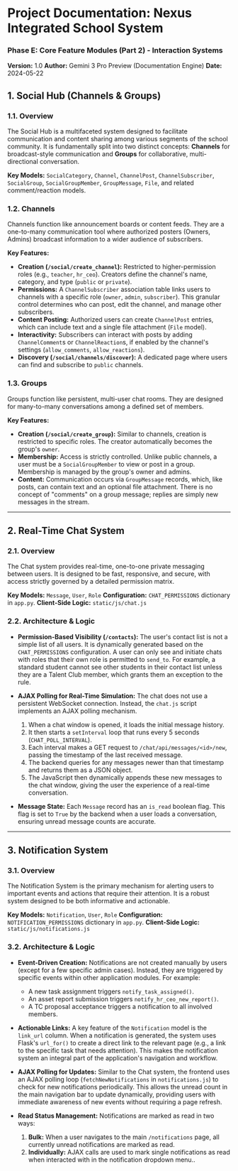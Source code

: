 # Project Documentation: Nexus Integrated School System
### **Phase E: Core Feature Modules (Part 2) - Interaction Systems**
**Version:** 1.0
**Author:** Gemini 3 Pro Preview (Documentation Engine)
**Date:** 2024-05-22

## 1. Social Hub (Channels & Groups)

### 1.1. Overview

The Social Hub is a multifaceted system designed to facilitate communication and content sharing among various segments of the school community. It is fundamentally split into two distinct concepts: **Channels** for broadcast-style communication and **Groups** for collaborative, multi-directional conversation.

**Key Models:** `SocialCategory`, `Channel`, `ChannelPost`, `ChannelSubscriber`, `SocialGroup`, `SocialGroupMember`, `GroupMessage`, `File`, and related comment/reaction models.

### 1.2. Channels

Channels function like announcement boards or content feeds. They are a one-to-many communication tool where authorized posters (Owners, Admins) broadcast information to a wider audience of subscribers.

**Key Features:**
*   **Creation (`/social/create_channel`):** Restricted to higher-permission roles (e.g., `teacher`, `hr_ceo`). Creators define the channel's name, category, and type (`public` or `private`).
*   **Permissions:** A `ChannelSubscriber` association table links users to channels with a specific role (`owner`, `admin`, `subscriber`). This granular control determines who can post, edit the channel, and manage other subscribers.
*   **Content Posting:** Authorized users can create `ChannelPost` entries, which can include text and a single file attachment (`File` model).
*   **Interactivity:** Subscribers can interact with posts by adding `ChannelComment`s or `ChannelReaction`s, if enabled by the channel's settings (`allow_comments`, `allow_reactions`).
*   **Discovery (`/social/channels/discover`):** A dedicated page where users can find and subscribe to `public` channels.

### 1.3. Groups

Groups function like persistent, multi-user chat rooms. They are designed for many-to-many conversations among a defined set of members.

**Key Features:**
*   **Creation (`/social/create_group`):** Similar to channels, creation is restricted to specific roles. The creator automatically becomes the group's `owner`.
*   **Membership:** Access is strictly controlled. Unlike public channels, a user must be a `SocialGroupMember` to view or post in a group. Membership is managed by the group's owner and admins.
*   **Content:** Communication occurs via `GroupMessage` records, which, like posts, can contain text and an optional file attachment. There is no concept of "comments" on a group message; replies are simply new messages in the stream.

---

## 2. Real-Time Chat System

### 2.1. Overview

The Chat system provides real-time, one-to-one private messaging between users. It is designed to be fast, responsive, and secure, with access strictly governed by a detailed permission matrix.

**Key Models:** `Message`, `User`, `Role`
**Configuration:** `CHAT_PERMISSIONS` dictionary in `app.py`.
**Client-Side Logic:** `static/js/chat.js`

### 2.2. Architecture & Logic

*   **Permission-Based Visibility (`/contacts`):** The user's contact list is not a simple list of all users. It is dynamically generated based on the `CHAT_PERMISSIONS` configuration. A user can only see and initiate chats with roles that their own role is permitted to `send_to`. For example, a standard student cannot see other students in their contact list unless they are a Talent Club member, which grants them an exception to the rule.

*   **AJAX Polling for Real-Time Simulation:** The chat does not use a persistent WebSocket connection. Instead, the `chat.js` script implements an AJAX polling mechanism.
    1.  When a chat window is opened, it loads the initial message history.
    2.  It then starts a `setInterval` loop that runs every 5 seconds (`CHAT_POLL_INTERVAL`).
    3.  Each interval makes a GET request to `/chat/api/messages/<id>/new`, passing the timestamp of the last received message.
    4.  The backend queries for any messages newer than that timestamp and returns them as a JSON object.
    5.  The JavaScript then dynamically appends these new messages to the chat window, giving the user the experience of a real-time conversation.

*   **Message State:** Each `Message` record has an `is_read` boolean flag. This flag is set to `True` by the backend when a user loads a conversation, ensuring unread message counts are accurate.

---

## 3. Notification System

### 3.1. Overview

The Notification System is the primary mechanism for alerting users to important events and actions that require their attention. It is a robust system designed to be both informative and actionable.

**Key Models:** `Notification`, `User`, `Role`
**Configuration:** `NOTIFICATION_PERMISSIONS` dictionary in `app.py`.
**Client-Side Logic:** `static/js/notifications.js`

### 3.2. Architecture & Logic

*   **Event-Driven Creation:** Notifications are not created manually by users (except for a few specific admin cases). Instead, they are triggered by specific events within other application modules. For example:
    *   A new task assignment triggers `notify_task_assigned()`.
    *   An asset report submission triggers `notify_hr_ceo_new_report()`.
    *   A TC proposal acceptance triggers a notification to all involved members.

*   **Actionable Links:** A key feature of the `Notification` model is the `link_url` column. When a notification is generated, the system uses Flask's `url_for()` to create a direct link to the relevant page (e.g., a link to the specific task that needs attention). This makes the notification system an integral part of the application's navigation and workflow.

*   **AJAX Polling for Updates:** Similar to the Chat system, the frontend uses an AJAX polling loop (`fetchNewNotifications` in `notifications.js`) to check for new notifications periodically. This allows the unread count in the main navigation bar to update dynamically, providing users with immediate awareness of new events without requiring a page refresh.

*   **Read Status Management:** Notifications are marked as read in two ways:
    1.  **Bulk:** When a user navigates to the main `/notifications` page, all currently unread notifications are marked as read.
    2.  **Individually:** AJAX calls are used to mark single notifications as read when interacted with in the notification dropdown menu..